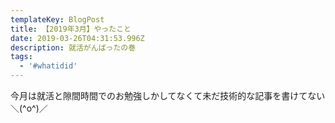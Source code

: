 ```yaml
---
templateKey: BlogPost
title: 【2019年3月】やったこと
date: 2019-03-26T04:31:53.996Z
description: 就活がんばったの巻
tags:
  - '#whatidid'
---
```

今月は就活と隙間時間でのお勉強しかしてなくて未だ技術的な記事を書けてない＼(^o^)／
